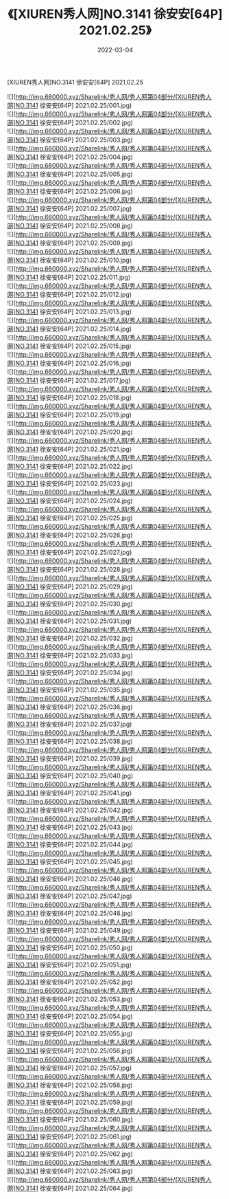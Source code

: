 ﻿---
layout: post
title:  《[XIUREN秀人网]NO.3141 徐安安[64P] 2021.02.25》
date:   2022-03-04
img: http://img.660000.xyz/Sharelink/秀人网/秀人网第04部分/[XIUREN秀人网]NO.3141 徐安安[64P] 2021.02.25/000.jpg
categories: [美女, 清纯, 唯美]
---

[XIUREN秀人网]NO.3141 徐安安[64P] 2021.02.25

 ![](http://img.660000.xyz/Sharelink/秀人网/秀人网第04部分/[XIUREN秀人网]NO.3141 徐安安[64P] 2021.02.25/001.jpg) <br>![](http://img.660000.xyz/Sharelink/秀人网/秀人网第04部分/[XIUREN秀人网]NO.3141 徐安安[64P] 2021.02.25/002.jpg) <br>![](http://img.660000.xyz/Sharelink/秀人网/秀人网第04部分/[XIUREN秀人网]NO.3141 徐安安[64P] 2021.02.25/003.jpg) <br>![](http://img.660000.xyz/Sharelink/秀人网/秀人网第04部分/[XIUREN秀人网]NO.3141 徐安安[64P] 2021.02.25/004.jpg) <br>![](http://img.660000.xyz/Sharelink/秀人网/秀人网第04部分/[XIUREN秀人网]NO.3141 徐安安[64P] 2021.02.25/005.jpg) <br>![](http://img.660000.xyz/Sharelink/秀人网/秀人网第04部分/[XIUREN秀人网]NO.3141 徐安安[64P] 2021.02.25/006.jpg) <br>![](http://img.660000.xyz/Sharelink/秀人网/秀人网第04部分/[XIUREN秀人网]NO.3141 徐安安[64P] 2021.02.25/007.jpg) <br>![](http://img.660000.xyz/Sharelink/秀人网/秀人网第04部分/[XIUREN秀人网]NO.3141 徐安安[64P] 2021.02.25/008.jpg) <br>![](http://img.660000.xyz/Sharelink/秀人网/秀人网第04部分/[XIUREN秀人网]NO.3141 徐安安[64P] 2021.02.25/009.jpg) <br>![](http://img.660000.xyz/Sharelink/秀人网/秀人网第04部分/[XIUREN秀人网]NO.3141 徐安安[64P] 2021.02.25/010.jpg) <br>![](http://img.660000.xyz/Sharelink/秀人网/秀人网第04部分/[XIUREN秀人网]NO.3141 徐安安[64P] 2021.02.25/011.jpg) <br>![](http://img.660000.xyz/Sharelink/秀人网/秀人网第04部分/[XIUREN秀人网]NO.3141 徐安安[64P] 2021.02.25/012.jpg) <br>![](http://img.660000.xyz/Sharelink/秀人网/秀人网第04部分/[XIUREN秀人网]NO.3141 徐安安[64P] 2021.02.25/013.jpg) <br>![](http://img.660000.xyz/Sharelink/秀人网/秀人网第04部分/[XIUREN秀人网]NO.3141 徐安安[64P] 2021.02.25/014.jpg) <br>![](http://img.660000.xyz/Sharelink/秀人网/秀人网第04部分/[XIUREN秀人网]NO.3141 徐安安[64P] 2021.02.25/015.jpg) <br>![](http://img.660000.xyz/Sharelink/秀人网/秀人网第04部分/[XIUREN秀人网]NO.3141 徐安安[64P] 2021.02.25/016.jpg) <br>![](http://img.660000.xyz/Sharelink/秀人网/秀人网第04部分/[XIUREN秀人网]NO.3141 徐安安[64P] 2021.02.25/017.jpg) <br>![](http://img.660000.xyz/Sharelink/秀人网/秀人网第04部分/[XIUREN秀人网]NO.3141 徐安安[64P] 2021.02.25/018.jpg) <br>![](http://img.660000.xyz/Sharelink/秀人网/秀人网第04部分/[XIUREN秀人网]NO.3141 徐安安[64P] 2021.02.25/019.jpg) <br>![](http://img.660000.xyz/Sharelink/秀人网/秀人网第04部分/[XIUREN秀人网]NO.3141 徐安安[64P] 2021.02.25/020.jpg) <br>![](http://img.660000.xyz/Sharelink/秀人网/秀人网第04部分/[XIUREN秀人网]NO.3141 徐安安[64P] 2021.02.25/021.jpg) <br>![](http://img.660000.xyz/Sharelink/秀人网/秀人网第04部分/[XIUREN秀人网]NO.3141 徐安安[64P] 2021.02.25/022.jpg) <br>![](http://img.660000.xyz/Sharelink/秀人网/秀人网第04部分/[XIUREN秀人网]NO.3141 徐安安[64P] 2021.02.25/023.jpg) <br>![](http://img.660000.xyz/Sharelink/秀人网/秀人网第04部分/[XIUREN秀人网]NO.3141 徐安安[64P] 2021.02.25/024.jpg) <br>![](http://img.660000.xyz/Sharelink/秀人网/秀人网第04部分/[XIUREN秀人网]NO.3141 徐安安[64P] 2021.02.25/025.jpg) <br>![](http://img.660000.xyz/Sharelink/秀人网/秀人网第04部分/[XIUREN秀人网]NO.3141 徐安安[64P] 2021.02.25/026.jpg) <br>![](http://img.660000.xyz/Sharelink/秀人网/秀人网第04部分/[XIUREN秀人网]NO.3141 徐安安[64P] 2021.02.25/027.jpg) <br>![](http://img.660000.xyz/Sharelink/秀人网/秀人网第04部分/[XIUREN秀人网]NO.3141 徐安安[64P] 2021.02.25/028.jpg) <br>![](http://img.660000.xyz/Sharelink/秀人网/秀人网第04部分/[XIUREN秀人网]NO.3141 徐安安[64P] 2021.02.25/029.jpg) <br>![](http://img.660000.xyz/Sharelink/秀人网/秀人网第04部分/[XIUREN秀人网]NO.3141 徐安安[64P] 2021.02.25/030.jpg) <br>![](http://img.660000.xyz/Sharelink/秀人网/秀人网第04部分/[XIUREN秀人网]NO.3141 徐安安[64P] 2021.02.25/031.jpg) <br>![](http://img.660000.xyz/Sharelink/秀人网/秀人网第04部分/[XIUREN秀人网]NO.3141 徐安安[64P] 2021.02.25/032.jpg) <br>![](http://img.660000.xyz/Sharelink/秀人网/秀人网第04部分/[XIUREN秀人网]NO.3141 徐安安[64P] 2021.02.25/033.jpg) <br>![](http://img.660000.xyz/Sharelink/秀人网/秀人网第04部分/[XIUREN秀人网]NO.3141 徐安安[64P] 2021.02.25/034.jpg) <br>![](http://img.660000.xyz/Sharelink/秀人网/秀人网第04部分/[XIUREN秀人网]NO.3141 徐安安[64P] 2021.02.25/035.jpg) <br>![](http://img.660000.xyz/Sharelink/秀人网/秀人网第04部分/[XIUREN秀人网]NO.3141 徐安安[64P] 2021.02.25/036.jpg) <br>![](http://img.660000.xyz/Sharelink/秀人网/秀人网第04部分/[XIUREN秀人网]NO.3141 徐安安[64P] 2021.02.25/037.jpg) <br>![](http://img.660000.xyz/Sharelink/秀人网/秀人网第04部分/[XIUREN秀人网]NO.3141 徐安安[64P] 2021.02.25/038.jpg) <br>![](http://img.660000.xyz/Sharelink/秀人网/秀人网第04部分/[XIUREN秀人网]NO.3141 徐安安[64P] 2021.02.25/039.jpg) <br>![](http://img.660000.xyz/Sharelink/秀人网/秀人网第04部分/[XIUREN秀人网]NO.3141 徐安安[64P] 2021.02.25/040.jpg) <br>![](http://img.660000.xyz/Sharelink/秀人网/秀人网第04部分/[XIUREN秀人网]NO.3141 徐安安[64P] 2021.02.25/041.jpg) <br>![](http://img.660000.xyz/Sharelink/秀人网/秀人网第04部分/[XIUREN秀人网]NO.3141 徐安安[64P] 2021.02.25/042.jpg) <br>![](http://img.660000.xyz/Sharelink/秀人网/秀人网第04部分/[XIUREN秀人网]NO.3141 徐安安[64P] 2021.02.25/043.jpg) <br>![](http://img.660000.xyz/Sharelink/秀人网/秀人网第04部分/[XIUREN秀人网]NO.3141 徐安安[64P] 2021.02.25/044.jpg) <br>![](http://img.660000.xyz/Sharelink/秀人网/秀人网第04部分/[XIUREN秀人网]NO.3141 徐安安[64P] 2021.02.25/045.jpg) <br>![](http://img.660000.xyz/Sharelink/秀人网/秀人网第04部分/[XIUREN秀人网]NO.3141 徐安安[64P] 2021.02.25/046.jpg) <br>![](http://img.660000.xyz/Sharelink/秀人网/秀人网第04部分/[XIUREN秀人网]NO.3141 徐安安[64P] 2021.02.25/047.jpg) <br>![](http://img.660000.xyz/Sharelink/秀人网/秀人网第04部分/[XIUREN秀人网]NO.3141 徐安安[64P] 2021.02.25/048.jpg) <br>![](http://img.660000.xyz/Sharelink/秀人网/秀人网第04部分/[XIUREN秀人网]NO.3141 徐安安[64P] 2021.02.25/049.jpg) <br>![](http://img.660000.xyz/Sharelink/秀人网/秀人网第04部分/[XIUREN秀人网]NO.3141 徐安安[64P] 2021.02.25/050.jpg) <br>![](http://img.660000.xyz/Sharelink/秀人网/秀人网第04部分/[XIUREN秀人网]NO.3141 徐安安[64P] 2021.02.25/051.jpg) <br>![](http://img.660000.xyz/Sharelink/秀人网/秀人网第04部分/[XIUREN秀人网]NO.3141 徐安安[64P] 2021.02.25/052.jpg) <br>![](http://img.660000.xyz/Sharelink/秀人网/秀人网第04部分/[XIUREN秀人网]NO.3141 徐安安[64P] 2021.02.25/053.jpg) <br>![](http://img.660000.xyz/Sharelink/秀人网/秀人网第04部分/[XIUREN秀人网]NO.3141 徐安安[64P] 2021.02.25/054.jpg) <br>![](http://img.660000.xyz/Sharelink/秀人网/秀人网第04部分/[XIUREN秀人网]NO.3141 徐安安[64P] 2021.02.25/055.jpg) <br>![](http://img.660000.xyz/Sharelink/秀人网/秀人网第04部分/[XIUREN秀人网]NO.3141 徐安安[64P] 2021.02.25/056.jpg) <br>![](http://img.660000.xyz/Sharelink/秀人网/秀人网第04部分/[XIUREN秀人网]NO.3141 徐安安[64P] 2021.02.25/057.jpg) <br>![](http://img.660000.xyz/Sharelink/秀人网/秀人网第04部分/[XIUREN秀人网]NO.3141 徐安安[64P] 2021.02.25/058.jpg) <br>![](http://img.660000.xyz/Sharelink/秀人网/秀人网第04部分/[XIUREN秀人网]NO.3141 徐安安[64P] 2021.02.25/059.jpg) <br>![](http://img.660000.xyz/Sharelink/秀人网/秀人网第04部分/[XIUREN秀人网]NO.3141 徐安安[64P] 2021.02.25/060.jpg) <br>![](http://img.660000.xyz/Sharelink/秀人网/秀人网第04部分/[XIUREN秀人网]NO.3141 徐安安[64P] 2021.02.25/061.jpg) <br>![](http://img.660000.xyz/Sharelink/秀人网/秀人网第04部分/[XIUREN秀人网]NO.3141 徐安安[64P] 2021.02.25/062.jpg) <br>![](http://img.660000.xyz/Sharelink/秀人网/秀人网第04部分/[XIUREN秀人网]NO.3141 徐安安[64P] 2021.02.25/063.jpg) <br>![](http://img.660000.xyz/Sharelink/秀人网/秀人网第04部分/[XIUREN秀人网]NO.3141 徐安安[64P] 2021.02.25/064.jpg) <br>